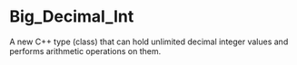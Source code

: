 # Big_Decimal_Int
A new C++ type (class) that can hold unlimited decimal integer values and performs arithmetic operations on them.
